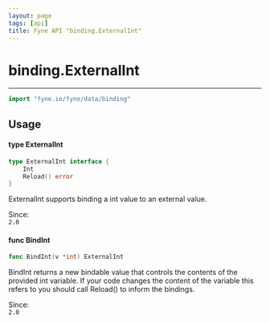 ```yaml
---
layout: page
tags: [api]
title: Fyne API "binding.ExternalInt"
---
```


# binding.ExternalInt
---
```go
import "fyne.io/fyne/data/binding"
```

## Usage

#### type ExternalInt

```go
type ExternalInt interface {
	Int
	Reload() error
}
```

ExternalInt supports binding a int value to an external value.


<div class="since">Since: <code>
2.0</code></div>

#### func  BindInt

```go
func BindInt(v *int) ExternalInt
```
BindInt returns a new bindable value that controls the contents of the provided int variable. If your code changes the content of the variable this refers to you should call Reload() to inform the bindings.


<div class="since">Since: <code>
2.0</code></div>
